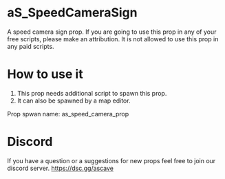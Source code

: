# aS_SpeedCameraSign
A speed camera sign prop.
If you are going to use this prop in any of your free scripts, please make an attribution.
It is not allowed to use this prop in any paid scripts.
# How to use it
1. This prop needs additional script to spawn this prop.
2. It can also be spawned by a map editor.

Prop spwan name: as_speed_camera_prop

# Discord
If you have a question or a suggestions for new props feel free to join our discord server.
https://dsc.gg/ascave
